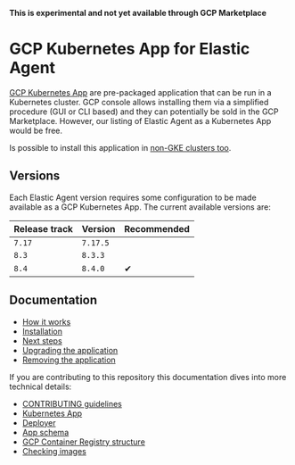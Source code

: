 **This is experimental and not yet available through GCP Marketplace**

# GCP Kubernetes App for Elastic Agent

[GCP Kubernetes App] are pre-packaged application that can be run in a Kubernetes cluster. GCP console allows installing them via a simplified procedure (GUI or CLI based) and they can potentially be sold in the GCP Marketplace. However, our listing of Elastic Agent as a Kubernetes App would be free.

Is possible to install this application in [non-GKE clusters too].

[GCP Kubernetes App]: https://cloud.google.com/marketplace/docs/partners/kubernetes
[non-GKE clusters too]: ttps://cloud.google.com/marketplace/docs/kubernetes-apps/deploying-non-gke-clusters

## Versions

Each Elastic Agent version requires some configuration to be made available as a GCP Kubernetes App. The current available versions are:

|Release track|Version|Recommended
|---|---|---|
|`7.17`|`7.17.5`||
|`8.3`|`8.3.3`||
|`8.4`|`8.4.0`|✔|

## Documentation

- [How it works](./docs/how-it-works.md)
- [Installation](./docs/installation.md)
- [Next steps](./docs/next-steps.md)
- [Upgrading the application](./docs/upgrading.md)
- [Removing the application](./docs/deleting.md)

If you are contributing to this repository this documentation dives into more technical details:

- [CONTRIBUTING guidelines](./CONTRIBUTING.md)
- [Kubernetes App](./docs/kubernetes-app.md)
- [Deployer](./docs/deployer.md)
- [App schema](./docs/schema.md)
- [GCP Container Registry structure](./docs/registry-structure.md)
- [Checking images](./docs/checking-images.md)
